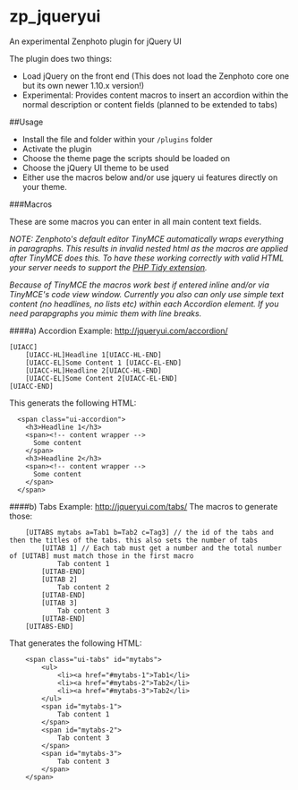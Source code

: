 zp_jqueryui
===========

An experimental Zenphoto plugin for jQuery UI

The plugin does two things:
- Load jQuery on the front end (This does not load the Zenphoto core one but its own newer 1.10.x version!)
- Experimental: Provides content macros to insert an accordion within the normal description or content fields (planned to be extended to tabs)

##Usage
- Install the file and folder within your `/plugins` folder
- Activate the plugin
- Choose the theme page the scripts should be loaded on
- Choose the jQuery UI theme to be used
- Either use the macros below and/or use jquery ui features directly on your theme.

###Macros

These are some macros you can enter in all main content text fields.

*NOTE: Zenphoto's default editor TinyMCE automatically wraps everything in paragraphs. This results in invalid nested html as the macros are applied after TinyMCE does this. To have these working correctly with valid HTML your server needs to support the [PHP Tidy extension](http://www.php.net/manual/en/book.tidy.php).*

*Because of TinyMCE the macros work best if entered inline and/or via TinyMCE's code view window. Currently you also can only use simple text content (no headlines, no lists etc) within each Accordion element. If you need parapgraphs you mimic them with line breaks.*

####a) Accordion
Example: http://jqueryui.com/accordion/
```
[UIACC]
    [UIACC-HL]Headline 1[UIACC-HL-END]
    [UIACC-EL]Some Content 1 [UIACC-EL-END]
    [UIACC-HL]Headline 2[UIACC-HL-END]
    [UIACC-EL]Some Content 2[UIACC-EL-END]
[UIACC-END]
```
This generats the following HTML:
```   
  <span class="ui-accordion">
    <h3>Headline 1</h3>
    <span><!-- content wrapper -->
      Some content
    </span>
    <h3>Headline 2</h3>
    <span><!-- content wrapper -->
      Some content
    </span>
  </span>
```

####b) Tabs
Example: http://jqueryui.com/tabs/
The macros to generate those:
```
	[UITABS mytabs a=Tab1 b=Tab2 c=Tag3] // the id of the tabs and then the titles of the tabs. this also sets the number of tabs
		[UITAB 1] // Each tab must get a number and the total number of [UITAB] must match those in the first macro
			Tab content 1
		[UITAB-END]
		[UITAB 2]
			Tab content 2
		[UITAB-END]
		[UITAB 3]
			Tab content 3
		[UITAB-END]
	[UITABS-END]

```
That generates the following HTML:
```
	<span class="ui-tabs" id="mytabs">
		<ul>
			<li><a href="#mytabs-1">Tab1</li>
			<li><a href="#mytabs-2">Tab2</li>
			<li><a href="#mytabs-3">Tab2</li>
		</ul>
		<span id="mytabs-1">
			Tab content 1
		</span>
		<span id="mytabs-2">
			Tab content 3
		</span>
		<span id="mytabs-3">
			Tab content 3
		</span>
	</span>
```

